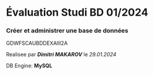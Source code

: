 # Évaluation Studi BD 01/2024

### Créer et administrer une base de données
GDWFSCAUBDDEXAIII2A


Realisee par ***Dimitri MAKAROV*** le *29.01.2024*

DB Engine: **MySQL**

